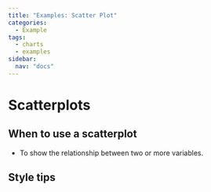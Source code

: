 ```yaml
---
title: "Examples: Scatter Plot"
categories:
  - Example
tags:
  - charts
  - examples
sidebar:
  nav: "docs"
---
```


# Scatterplots 
## When to use a scatterplot

 * To show the relationship between two or more variables.

## Style tips